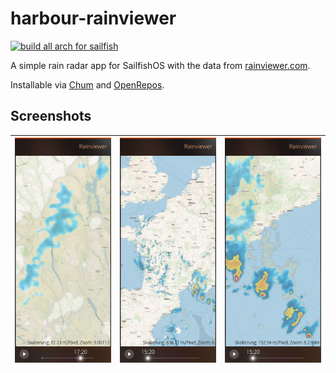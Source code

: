 # harbour-rainviewer

[![build all arch for sailfish](https://github.com/cnlpete/harbour-rainviewer/actions/workflows/main.yml/badge.svg)](https://github.com/cnlpete/harbour-rainviewer/actions/workflows/main.yml)

A simple rain radar app for SailfishOS with the data from [rainviewer.com](https://rainviewer.com).

Installable via [Chum](https://build.sailfishos.org/package/show/sailfishos:chum:testing/harbour-rainviewer) and [OpenRepos](https://openrepos.net/content/cnlpete/rainviewer).

## Screenshots

| ![screenshot 1](screenshots/photo_5303021482609338239_w.jpg) | ![screenshot 2](screenshots/photo_5303021482609338244_w.jpg) | ![screenshot 3](screenshots/photo_5303021482609338240_w.jpg) |
|     :---:      |     :---:      |     :---:      |



